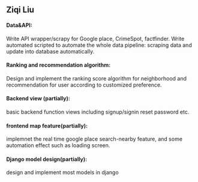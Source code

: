 
## Ziqi Liu
#### Data&API: 
Write API wrapper/scrapy for Google place, CrimeSpot, factfinder. Write automated scripted to automate the whole data pipeline: scraping data and update into database automatically.

#### Ranking and recommendation algorithm:
Design and implement the ranking score algorithm for neighborhood and recommendation for user according to customized preference.

#### Backend view (partially): 
basic backend function views including signup/signin reset password etc.

#### frontend map feature(partially):
implemnet the real time google place search-nearby feature, and some automation effect such as loading screen.

#### Django model design(partially):
design and implement most models in django
